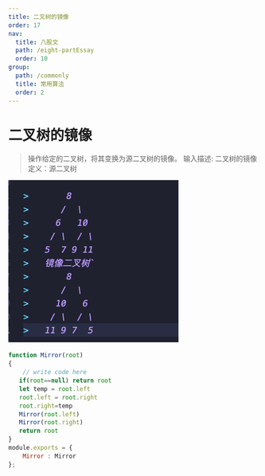 ```yaml
---
title: 二叉树的镜像
order: 17
nav:
  title: 八股文
  path: /eight-partEssay
  order: 10
group:
  path: /commonly
  title: 常用算法
  order: 2
---
```


二叉树的镜像
===

>操作给定的二叉树，将其变换为源二叉树的镜像。
>输入描述:
>二叉树的镜像定义：源二叉树 

![image-20241007165218133](./assets/image-20241007165218133.png)

```js
function Mirror(root)
{
    // write code here
   if(root==null) return root
   let temp = root.left
   root.left = root.right
   root.right=temp
   Mirror(root.left)
   Mirror(root.right)
   return root
}
module.exports = {
    Mirror : Mirror
};
```

